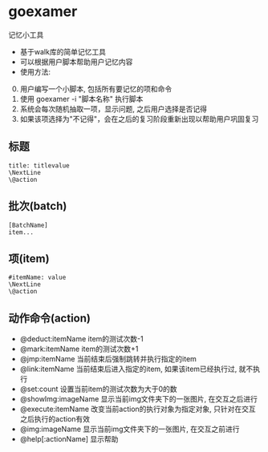 # goexamer
记忆小工具

* 基于walk库的简单记忆工具
* 可以根据用户脚本帮助用户记忆内容
* 使用方法: 
0. 用户编写一个小脚本, 包括所有要记忆的项和命令
1. 使用 goexamer -i "脚本名称" 执行脚本
2. 系统会每次随机抽取一项，显示问题, 之后用户选择是否记得
3. 如果该项选择为"不记得"，会在之后的复习阶段重新出现以帮助用户巩固复习

## 标题
```
title: titlevalue
\NextLine
\@action
```

## 批次(batch)
```
[BatchName]
item...
```

## 项(item)
```
#itemName: value
\NextLine
\@action
```

## 动作命令(action)
* @deduct:itemName item的测试次数-1 
* @mark:itemName item的测试次数+1 
* @jmp:itemName 当前结束后强制跳转并执行指定的item 
* @link:itemName 当前结束后进入指定的item, 如果该item已经执行过, 就不执行 
* @set:count 设置当前item的测试次数为大于0的数 
* @showImg:imageName 显示当前img文件夹下的一张图片, 在交互之后进行 
* @execute:itemName 改变当前action的执行对象为指定对象, 只针对在交互之后执行的action有效 
* @img:imageName 显示当前img文件夹下的一张图片, 在交互之前进行 
* @help[:actionName] 显示帮助 

